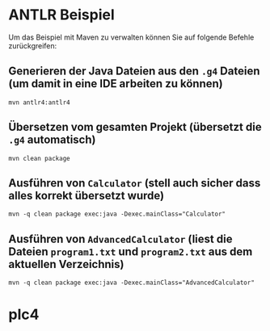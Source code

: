 # ANTLR Beispiel

Um das Beispiel mit Maven zu verwalten können Sie auf folgende Befehle zurückgreifen:

## Generieren der Java Dateien aus den `.g4` Dateien (um damit in eine IDE arbeiten zu können)

    mvn antlr4:antlr4

## Übersetzen vom gesamten Projekt (übersetzt die `.g4` automatisch)

    mvn clean package

## Ausführen von `Calculator` (stell auch sicher dass alles korrekt übersetzt wurde)

    mvn -q clean package exec:java -Dexec.mainClass="Calculator"

## Ausführen von `AdvancedCalculator` (liest die Dateien `program1.txt` und `program2.txt` aus dem aktuellen Verzeichnis)

    mvn -q clean package exec:java -Dexec.mainClass="AdvancedCalculator"
# plc4
